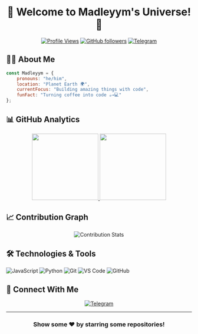 <div align="center">

# 🌟 Welcome to Madleyym's Universe! 🚀

[![Profile Views](https://komarev.com/ghpvc/?username=Madleyym&label=Profile%20Views&color=brightgreen&style=for-the-badge)](https://github.com/Madleyym)
[![GitHub followers](https://img.shields.io/github/followers/Madleyym?style=for-the-badge&logo=github)](https://github.com/Madleyym?tab=followers)
[![Telegram](https://img.shields.io/badge/Telegram-2CA5E0?style=for-the-badge&logo=telegram&logoColor=white)](https://t.me/Madlleym)

</div>

## 👨‍💻 About Me

```javascript
const Madleyym = {
    pronouns: "he/him",
    location: "Planet Earth 🌍",
    currentFocus: "Building amazing things with code",
    funFact: "Turning coffee into code ☕→💻"
};
```

## 📊 GitHub Analytics

<p align="center">
<a href="https://github.com/Madleyym">
  <img height="180em" src="https://github-readme-stats.vercel.app/api?username=Madleyym&show_icons=true&theme=tokyonight&include_all_commits=true&count_private=true"/>
  <img height="180em" src="https://github-readme-stats.vercel.app/api/top-langs/?username=Madleyym&layout=compact&langs_count=8&theme=tokyonight"/>
</a>
</p>

## 📈 Contribution Graph

<p align="center">
  <img src="https://github-readme-streak-stats.herokuapp.com/?user=Madleyym&theme=tokyonight" alt="Contribution Stats"/>
</p>

## 🛠️ Technologies & Tools

![JavaScript](https://img.shields.io/badge/-JavaScript-F7DF1E?style=flat-square&logo=javascript&logoColor=black)
![Python](https://img.shields.io/badge/-Python-3776AB?style=flat-square&logo=Python&logoColor=white)
![Git](https://img.shields.io/badge/-Git-F05032?style=flat-square&logo=git&logoColor=white)
![VS Code](https://img.shields.io/badge/-VS%20Code-007ACC?style=flat-square&logo=visual-studio-code)
![GitHub](https://img.shields.io/badge/-GitHub-181717?style=flat-square&logo=github)

## 🤝 Connect With Me

<p align="center">
  <a href="https://t.me/Madlleym">
    <img src="https://img.shields.io/badge/-Telegram-2CA5E0?style=for-the-badge&logo=telegram&logoColor=white" alt="Telegram"/>
  </a>
</p>

---

<div align="center">

### Show some ❤️ by starring some repositories!

</div>